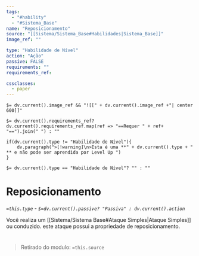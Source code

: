 ```yaml
---
tags:
  - "#hability"
  - "#Sistema_Base"
name: "Reposicionamento"
source: "[[Sistema/Sistema_Base#Habilidades|Sistema_Base]]"
image_ref: ""

type: "Habilidade de Nível"
action: "Ação"
passive: FALSE
requirements: ""
requirements_ref:  

cssclasses:
  - paper
---
```

`$= dv.current().image_ref && "![[" + dv.current().image_ref +"| center 600]]"`


`$= dv.current().requirements_ref? dv.current().requirements_ref.map(ref => "==Requer " + ref+ "==").join(" ") : ""`

```dataviewjs
if(dv.current().type != "Habilidade de Nível"){
	dv.paragraph(">[!warning]\n>Esta é uma **" + dv.current().type + " ** e não pode ser aprendida por Level Up ")
}
```


`$= dv.current().type == "Habilidade de Nível"? "" : ""`
# Reposicionamento
*`=this.type` - `$=dv.current().passive? "Passiva" : dv.current().action`*

Você realiza um [[Sistema/Sistema Base#Ataque Simples|Ataque Simples]] ou conduzido. este ataque possui a propriedade de reposicionamento.


#
> Retirado do modulo: `=this.source`
